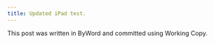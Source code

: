 ```yaml
---
title: Updated iPad test.
---
```


This post was written in ByWord and committed using Working Copy.